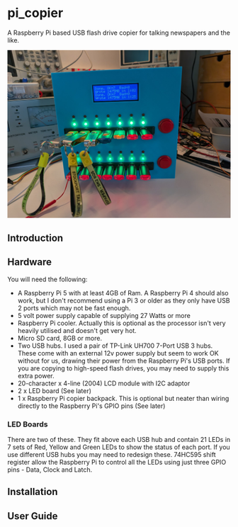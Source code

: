 # pi_copier
A Raspberry Pi based USB flash drive copier for talking newspapers and the like.

![alt text](images/PXL_20250601_150253859.jpg "Pi Copier")

## Introduction

## Hardware
You will need the following:
* A Raspberry Pi 5 with at least 4GB of Ram. A Raspberry Pi 4 should also work, but I don't recommend using a Pi 3 or older as they only have USB 2 ports which may not be fast enough.
* 5 volt power supply capable of supplying 27 Watts or more
* Raspberry Pi cooler. Actually this is optional as the processor isn't very heavily utilised and doesn't get very hot.
* Micro SD card, 8GB or more.
* Two USB hubs. I used a pair of TP-Link UH700 7-Port USB 3 hubs. These come with an external 12v power supply but seem to work OK without for us, drawing their power from the Raspberry Pi's USB ports. If you are copying to high-speed flash drives, you may need to supply this extra power.
* 20-character x 4-line (2004) LCD module with I2C adaptor
* 2 x LED board (See later)
* 1 x Raspberry Pi copier backpack. This is optional but neater than wiring directly to the Raspberry Pi's GPIO pins (See later)

### LED Boards
There are two of these. They fit above each USB hub and contain 21 LEDs in 7 sets of Red, Yellow and Green LEDs to show the status of each port. If you use different USB hubs you may need to redesign these. 74HC595 shift register allow the Raspberry Pi to control all the LEDs using just three GPIO pins - Data, Clock and Latch. 


## Installation

## User Guide

